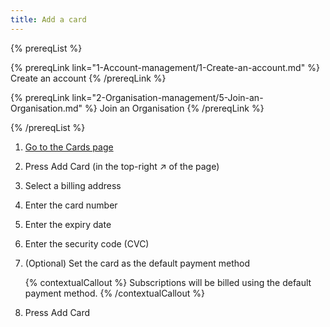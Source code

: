 ```yaml
---
title: Add a card
---
```


{% prereqList %}

{% prereqLink link="1-Account-management/1-Create-an-account.md" %}
Create an account
{% /prereqLink %}

{% prereqLink link="2-Organisation-management/5-Join-an-Organisation.md" %}
Join an Organisation
{% /prereqLink %}

{% /prereqList %}

1. [Go to the Cards page](https://account.fingoti.com/billing/cards)

2. Press Add Card (in the top-right &nearr; of the page)

3. Select a billing address

4. Enter the card number

5. Enter the expiry date

6. Enter the security code (CVC)

7. (Optional) Set the card as the default payment method

    {% contextualCallout %}
    Subscriptions will be billed using the default payment method.
    {% /contextualCallout %}

8. Press Add Card
